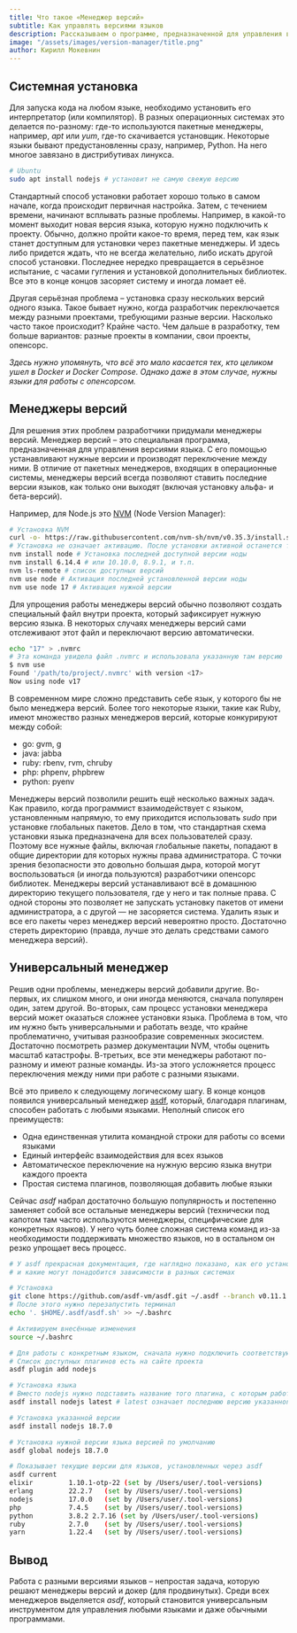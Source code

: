 ```yaml
---
title: Что такое «Менеджер версий»
subtitle: Как управлять версиями языков
description: Рассказываем о программе, предназначенной для управления версиями языка. С ее помощью устанавливают нужные версии и производят переключение между ними
image: "/assets/images/version-manager/title.png"
author: Кирилл Мокевнин
---
```


## Системная установка

Для запуска кода на любом языке, необходимо установить его интерпретатор (или компилятор). В разных операционных системах это делается по-разному: где-то используются пакетные менеджеры, например, *apt* или *yum*, где-то скачивается установщик. Некоторые языки бывают предустановленны сразу, например, Python. На него многое завязано в дистрибутивах линукса.

```bash
# Ubuntu
sudo apt install nodejs # установит не самую свежую версию
```

Стандартный способ установки работает хорошо только в самом начале, когда происходит первичная настройка. Затем, с течением времени, начинают всплывать разные проблемы. Например, в какой-то момент выходит новая версия языка, которую нужно подключить к проекту. Обычно, должно пройти какое-то время, перед тем, как язык станет доступным для установки через пакетные менеджеры. И здесь либо придется ждать, что не всегда желательно, либо искать другой способ установки. Последнее нередко превращается в серьёзное испытание, с часами гугления и установкой дополнительных библиотек. Все это в конце концов засоряет систему и иногда ломает её.

<Banner name="intensive-devops" />

Другая серьёзная проблема – установка сразу нескольких версий одного языка. Такое бывает нужно, когда разработчик переключается между разными проектами, требующими разные версии. Насколько часто такое происходит? Крайне часто. Чем дальше в разработку, тем больше вариантов: разные проекты в компании, свои проекты, опенсорс.

*Здесь нужно упомянуть, что всё это мало касается тех, кто целиком ушел в Docker и Docker Compose. Однако даже в этом случае, нужны языки для работы с опенсорсом.*

## Менеджеры версий

Для решения этих проблем разработчики придумали менеджеры версий. Менеджер версий – это специальная программа, предназначенная для управления версиями языка. С его помощью устанавливают нужные версии и производят переключение между ними. В отличие от пакетных менеджеров, входящих в операционные системы, менеджеры версий всегда позволяют ставить последние версии языков, как только они выходят (включая установку альфа- и бета-версий).

Например, для Node.js это [NVM](https://github.com/nvm-sh/nvm) (Node Version Manager):

```bash
# Установка NVM
curl -o- https://raw.githubusercontent.com/nvm-sh/nvm/v0.35.3/install.sh | bash
# Установка не означает активацию. После установки активной останется та версия, что и была до установки
nvm install node # Установка последней доступной версии ноды
nvm install 6.14.4 # или 10.10.0, 8.9.1, и т.п.
nvm ls-remote # список доступных версий
nvm use node # Активация последней установленной версии ноды
nvm use node 17 # Активация нужной версии
```

Для упрощения работы менеджеры версий обычно позволяют создать специальный файл внутри проекта, который зафиксирует нужную версию языка. В некоторых случаях менеджеры версий сами отслеживают этот файл и переключают версию автоматически.

```bash
echo "17" > .nvmrc
# Эта команда увидела файл .nvmrc и использовала указанную там версию
$ nvm use
Found '/path/to/project/.nvmrc' with version <17>
Now using node v17
```

В современном мире сложно представить себе язык, у которого бы не было менеджера версий. Более того некоторые языки, такие как Ruby, имеют множество разных менеджеров версий, которые конкурируют между собой:

* go: gvm, g
* java: jabba
* ruby: rbenv, rvm, chruby
* php: phpenv, phpbrew
* python: pyenv

Менеджеры версий позволили решить ещё несколько важных задач. Как правило, когда программист взаимодействует с языком, установленным напрямую, то ему приходится использовать *sudo* при установке глобальных пакетов. Дело в том, что стандартная схема установки языка предназначена для всех пользователей сразу. Поэтому все нужные файлы, включая глобальные пакеты, попадают в общие директории для которых нужны права администратора. С точки зрения безопасности это довольно большая дыра, которой могут воспользоваться (и иногда пользуются) разработчики опенсорс библиотек. Менеджеры версий устанавливают всё в домашнюю директорию текущего пользователя, где у него и так полные права. С одной стороны это позволяет не запускать установку пакетов от имени администратора, а с другой — не засоряется система. Удалить язык и все его пакеты через менеджер версий невероятно просто. Достаточно стереть директорию (правда, лучше это делать средствами самого менеджера версий).

## Универсальный менеджер

Решив одни проблемы, менеджеры версий добавили другие. Во-первых, их слишком много, и они иногда меняются, сначала популярен один, затем другой. Во-вторых, сам процесс установки менеджера версий может оказаться сложнее установки языка. Проблема в том, что им нужно быть универсальными и работать везде, что крайне проблематично, учитывая разнообразие современных экосистем. Достаточно посмотреть размер документации NVM, чтобы оценить масштаб катастрофы. В-третьих, все эти менеджеры работают по-разному и имеют разные команды. Из-за этого усложняется процесс переключения между ними при работе с разными языками.

Всё это привело к следующему логическому шагу. В конце концов появился универсальный менеджер [asdf](https://asdf-vm.com/), который, благодаря плагинам, способен работать с любыми языками. Неполный список его преимуществ:

* Одна единственная утилита командной строки для работы со всеми языками
* Единый интерфейс взаимодействия для всех языков
* Автоматическое переключение на нужную версию языка внутри каждого проекта
* Простая система плагинов, позволяющая добавить любые языки

Сейчас *asdf* набрал достаточно большую популярность и постепенно заменяет собой все остальные менеджеры версий (технически под капотом там часто используются менеджеры, специфические для конкретных языков). У него чуть более сложная система команд из-за необходимости поддерживать множество языков, но в остальном он резко упрощает весь процесс.

```bash
# У asdf прекрасная документация, где наглядно показано, как его установить,
# и какие могут понадобится зависимости в разных системах

# Установка
git clone https://github.com/asdf-vm/asdf.git ~/.asdf --branch v0.11.1
# После этого нужно перезапустить терминал
echo '. $HOME/.asdf/asdf.sh' >> ~/.bashrc

# Активируем внесённые изменения
source ~/.bashrc

# Для работы с конкретным языком, сначала нужно подключить соответствующий плагин
# Список доступных плагинов есть на сайте проекта
asdf plugin add nodejs

# Установка языка
# Вместо nodejs нужно подставить название того плагина, с которым работаем
asdf install nodejs latest # latest означает последнюю версию указанного языка

# Установка указанной версии
asdf install nodejs 18.7.0

# Установка нужной версии языка версией по умолчанию
asdf global nodejs 18.7.0

# Показывает текущие версии для языков, установленных через asdf
asdf current
elixir         1.10.1-otp-22 (set by /Users/user/.tool-versions)
erlang         22.2.7   (set by /Users/user/.tool-versions)
nodejs         17.0.0   (set by /Users/user/.tool-versions)
php            7.4.5    (set by /Users/user/.tool-versions)
python         3.8.2 2.7.16 (set by /Users/user/.tool-versions)
ruby           2.7.0    (set by /Users/user/.tool-versions)
yarn           1.22.4   (set by /Users/user/.tool-versions)
```

## Вывод

Работа с разными версиями языков – непростая задача, которую решают менеджеры версий и докер (для продвинутых). Среди всех менеджеров выделяется *asdf*, который становится универсальным инструментом для управления любыми языками и даже обычными программами.
